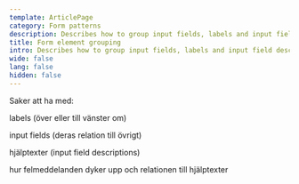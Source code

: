 ```yaml
---
template: ArticlePage
category: Form patterns
description: Describes how to group input fields, labels and input field descriptions.
title: Form element grouping
intro: Describes how to group input fields, labels and input field descriptions.
wide: false
lang: false
hidden: false
---
```

Saker att ha med:

labels (över eller till vänster om)

input fields (deras relation till övrigt)

hjälptexter (input field descriptions)

hur felmeddelanden dyker upp och relationen till hjälptexter